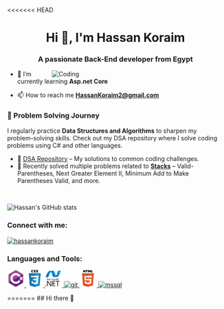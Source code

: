 <<<<<<< HEAD
<h1 align="center">Hi 👋, I'm Hassan Koraim</h1>
<h3 align="center">A passionate Back-End developer from Egypt</h3>
<img align="right" alt="Coding" width="400" src="https://cdn.dribbble.com/users/1162077/screenshots/3848914/programmer.gif"/>

- 🌱 I’m currently learning **Asp.net Core**

- 📫 How to reach me **HassanKoraim2@gmail.com**

<!-- - ⚡ Fun fact **I am funny** -->
<!-- <h3 align="left">🧠 Problem Solving</h3> -->

<h3 align="left">🚀 Problem Solving Journey</h3>
<p>I regularly practice <strong>Data Structures and Algorithms</strong> to sharpen my problem-solving skills. Check out my DSA repository where I solve coding problems using C# and other languages.</p>

- 📘 [DSA Repository](https://github.com/HassanKoraim/DSA) – My solutions to common coding challenges.
- 🧱 Recently solved multiple problems related to <a href="https://github.com/HassanKoraim/DSA/tree/main/Data-structures/Stack%20Problems%20Solving" target="_blank"><strong>Stacks</strong></a> – Valid-Parentheses, Next Greater Element II, Minimum Add to Make Parentheses Valid, and more.

 <!-- - 💡 I solve problems on topics like arrays, strings, recursion, trees, graphs, dynamic programming, and more. -->

<br/>

![Hassan's GitHub stats](https://github-readme-stats.vercel.app/api?username=HassanKoraim&show_icons=true&theme=radical)


<h3 align="left">Connect with me:</h3>
<p align="left">
<a href="https://linkedin.com/in/hassankoraim" target="blank"><img align="center" src="https://raw.githubusercontent.com/rahuldkjain/github-profile-readme-generator/master/src/images/icons/Social/linked-in-alt.svg" alt="hassankoraim" height="30" width="40" /></a>
</p>

<h3 align="left">Languages and Tools:</h3>
<p align="left"> <a href="https://www.w3schools.com/cs/" target="_blank" rel="noreferrer"> <img src="https://raw.githubusercontent.com/devicons/devicon/master/icons/csharp/csharp-original.svg" alt="csharp" width="40" height="40"/> </a> <a href="https://www.w3schools.com/css/" target="_blank" rel="noreferrer"> <img src="https://raw.githubusercontent.com/devicons/devicon/master/icons/css3/css3-original-wordmark.svg" alt="css3" width="40" height="40"/> </a> <a href="https://dotnet.microsoft.com/" target="_blank" rel="noreferrer"> <img src="https://raw.githubusercontent.com/devicons/devicon/master/icons/dot-net/dot-net-original-wordmark.svg" alt="dotnet" width="40" height="40"/> </a> <a href="https://git-scm.com/" target="_blank" rel="noreferrer"> <img src="https://www.vectorlogo.zone/logos/git-scm/git-scm-icon.svg" alt="git" width="40" height="40"/> </a> <a href="https://www.w3.org/html/" target="_blank" rel="noreferrer"> <img src="https://raw.githubusercontent.com/devicons/devicon/master/icons/html5/html5-original-wordmark.svg" alt="html5" width="40" height="40"/> </a> <a href="https://www.microsoft.com/en-us/sql-server" target="_blank" rel="noreferrer"> <img src="https://www.svgrepo.com/show/303229/microsoft-sql-server-logo.svg" alt="mssql" width="40" height="40"/> </a> </p>
=======
## Hi there 👋

<!--
**HassanKoraim/HassanKoraim** is a ✨ _special_ ✨ repository because its `README.md` (this file) appears on your GitHub profile.

Here are some ideas to get you started:

- 🔭 I’m currently working on ...
- 🌱 I’m currently learning ...
- 👯 I’m looking to collaborate on ...
- 🤔 I’m looking for help with ...
- 💬 Ask me about ...
- 📫 How to reach me: ...
- 😄 Pronouns: ...
- ⚡ Fun fact: ...
-->
